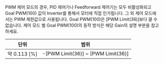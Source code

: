 
PWM 제어 모드의 경우, PID 제어기나 Feedforward 제어기는 모두 비활성화되고 Goal PWM(100) 값이 Inverter를 통해서 모터에 직접 인가됩니다. 그 외 제어 모드에서는 PWM 제한값으로 사용됩니다.
Goal PWM(100)은 [PWM Limit(36)]보다 클 수 없습니다. 제어 모드 별 Goal PWM(100)의 동작 방식은 해당 Gain의 설명 부분을 참고하세요.

|     단위     |                범위                |
|:------------:|:----------------------------------:|
| 약 0.113 [%] | -[PWM Limit(36)] ~ [PWM Limit(36)] |
